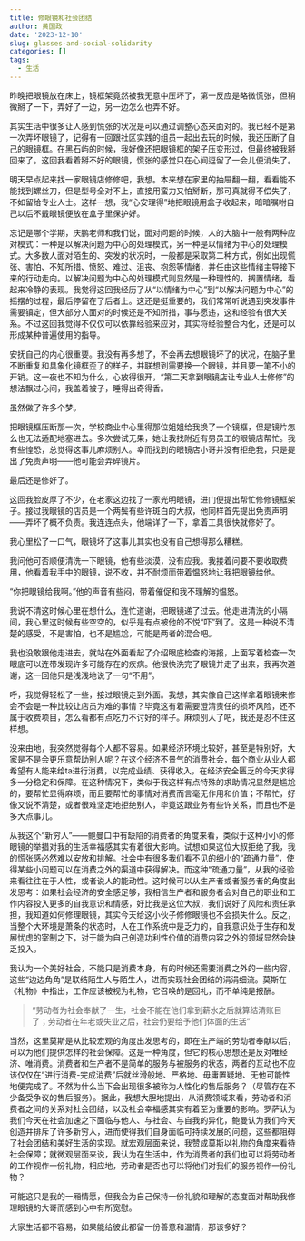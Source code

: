 ```yaml
---
title: 修眼镜和社会团结
author: 黄国政
date: '2023-12-10'
slug: glasses-and-social-solidarity
categories: []
tags:
  - 生活
---
```


<!--more-->

昨晚把眼镜放在床上，镜框架竟然被我无意中压坏了，第一反应是略微慌张，但稍微掰了一下，弄好了一边，另一边怎么也弄不好。

其实生活中很多让人感到慌张的状况是可以通过调整心态来面对的。我已经不是第一次弄坏眼镜了，记得有一回跟社区实践的组员一起出去玩的时候，我还压断了自己的眼镜框。在黑石屿的时候，我好像还把眼镜框的架子压变形过，但最终被我掰回来了。这回我看着掰不好的眼镜，慌张的感觉只在心间逗留了一会儿便消失了。

明天早点起来找一家眼镜店修修吧，我想。本来想在家里的抽屉翻一翻，看看能不能找到螺丝刀，但是型号全对不上，直接用蛮力又怕掰断，那可真就得不偿失了，不如留给专业人士。这样一想，我“心安理得”地把眼镜用盒子收起来，暗暗嘱咐自己以后不戴眼镜便放在盒子里保护好。

忘记是哪个学期，庆鹏老师和我们说，面对问题的时候，人的大脑中一般有两种应对模式：一种是以解决问题为中心的处理模式，另一种是以情绪为中心的处理模式。大多数人面对陌生的、突发的状况时，一般都是采取第二种方式，例如出现慌张、害怕、不知所措、愤怒、难过、沮丧、抱怨等情绪，并任由这些情绪主导接下来的行动走向。以解决问题为中心的处理模式则显然是一种理性的，搁置情绪，看起来冷静的表现。我觉得这回我经历了从“以情绪为中心”到“以解决问题为中心”的摇摆的过程，最后停留在了后者上。这还是挺重要的，我们常常听说遇到突发事件需要镇定，但大部分人面对的时候还是不知所措，事与愿违，这和经验有很大关系。不过这回我觉得不仅仅可以依靠经验来应对，其实将经验整合内化，还是可以形成某种普遍使用的指导。

安抚自己的内心很重要。我没有再多想了，不会再去想眼镜坏了的状况，在脑子里不断重复和具象化镜框歪了的样子，并联想到需要换一个眼镜，并且要一笔不小的开销。这一夜也不知为什么，心放得很开，“第二天拿到眼镜店让专业人士修修”的想法飘过心间，我盖着被子，睡得出奇得香。

虽然做了许多个梦。

把眼镜框压断那一次，学校商业中心里得那位姐姐给我换了一个镜框，但是镜片怎么也无法适配地塞进去。多次尝试无果，她让我找附近有男员工的眼镜店帮忙。我有些惶恐，总觉得这事儿麻烦别人。幸而找到的眼镜店小哥并没有拒绝我，只是提出了免责声明——他可能会弄碎镜片。

最后还是修好了。

这回我脸皮厚了不少，在老家这边找了一家光明眼镜，进门便提出帮忙修修镜框架子。接过我眼镜的店员是一个两鬓有些许斑白的大叔，他同样首先提出免责声明——弄坏了概不负责。我连连点头，他端详了一下，拿着工具很快就修好了。

我心里松了一口气，眼镜坏了这事儿其实也没有自己想得那么糟糕。

我问他可否顺便清洗一下眼镜，他有些淡漠，没有应我。我接着问要不要收取费用，他看着我手中的眼镜，说不收，并不耐烦而带着愠怒地让我把眼镜给他。

“你把眼镜给我啊。”他的声音有些闷，带着催促和我不理解的愠怒。

我说不清这时候心里在想什么，连忙道谢，把眼镜递了过去。他走进清洗的小隔间，我心里这时候有些空空的，似乎是有点被他的不悦“吓”到了。这是一种说不清楚的感受，不是害怕，也不是尴尬，可能是两者的混合吧。

我也没敢跟他走进去，就站在外面看起了介绍眼底检查的海报，上面写着检查一次眼底可以连带发现许多可能存在的疾病。他很快洗完了眼镜并走了出来，我再次道谢，这一回他只是浅浅地说了一句“不用”。

呼，我觉得轻松了一些，接过眼镜走到外面。我想，其实像自己这样拿着眼镜来修会不会是一种比较让店员为难的事情？毕竟这有着需要澄清责任的损坏风险，还不属于收费项目，怎么看都有点吃力不讨好的样子。麻烦别人了吧，我还是忍不住这样想。

没来由地，我突然觉得每个人都不容易。如果经济环境比较好，甚至是特别好，大家是不是会更乐意帮助别人呢？在这个经济不景气的消费社会，每个商业从业人都希望有人能来给ta进行消费，以完成业绩、获得收入，在经济安全匮乏的今天求得多一分稳定和保障。在这种情况下，类似于我这样有点特殊的求助情况显然是尴尬的，要帮忙显得麻烦，而且要帮忙的事情对消费而言毫无作用和价值；不帮忙，好像又说不清楚，或者很难坚定地拒绝别人，毕竟这跟业务有些许关系，而且也不是多大点事儿。

从我这个“新穷人”——鲍曼口中有缺陷的消费者的角度来看，类似于这种小小的修眼镜的举措对我的生活幸福感其实有着很大影响。试想如果这位大叔拒绝了我，我的慌张感必然难以安放和排解。社会中有很多我们看不见的细小的“疏通力量”，使得某些小问题可以在消费之外的渠道中获得解决。而这种“疏通力量”，从我的经验来看往往在于人性，或者说人的能动性。这时候可以从生产者或者服务者的角度出发思考：如果社会经济的安全感足够，我相信生产者和服务者会对自己的职业和工作内容投入更多的自我意识和情感，好比我是这位大叔，我们说好了风险和责任承担，我知道如何修理眼镜，其实今天给这小伙子修修眼镜也不会损失什么。反之，当整个大环境是萧条的状态时，人在工作系统中是乏力的，自我意识处于生存和发展忧虑的宰制之下，对于能为自己创造功利性价值的消费内容之外的领域显然会缺乏投入。

我认为一个美好社会，不能只是消费本身，有的时候还需要消费之外的一些内容，这些“边边角角”是联结陌生人与陌生人，进而实现社会团结的涓涓细流。莫斯在《礼物》中指出，工作应该被视为礼物，它召唤的是回礼，而不单纯是报酬。

> “劳动者为社会奉献了一生，社会不能在他们拿到薪水之后就算结清账目了；劳动者在年老或失业之后，社会仍要给予他们体面的生活”
> 

当然，这里莫斯是从比较宏观的角度出发思考的，即在生产端的劳动者奉献以后，可以为他们提供怎样的社会保障。这是一种角度，但它的核心思想还是反对唯经济、唯消费。消费者和生产者不是简单的服务与被服务的状态，两者的互动也不应该仅仅在“进行消费-完成消费”后就丝滑般地、严格地、毋庸置疑地、无他可能性地便完成了。不然为什么当下会出现很多被称为人性化的售后服务？（尽管存在不少备受争议的售后服务）。据此，我想大胆地提出，从消费领域来看，劳动者和消费者之间的关系对社会团结，以及社会幸福感其实有着至为重要的影响。罗萨认为我们今天在社会加速之下面临与他人、与社会、与自我的异化，鲍曼认为我们今天创造并排斥了许多新穷人，进而使得我们自身面临可持续发展的问题，这些都阻碍了社会团结和美好生活的实现。就宏观层面来说，我赞成莫斯以礼物的角度来看待社会保障；就微观层面来说，我认为在生活中，作为消费者的我们也可以将劳动者的工作视作一份礼物，相应地，劳动者是否也可以将他们对我们的服务视作一份礼物？

可能这只是我的一厢情愿，但我会为自己保持一份礼貌和理解的态度面对帮助我修理眼镜的大哥而感到心中有所宽慰。

大家生活都不容易，如果能给彼此都留一份善意和温情，那该多好？